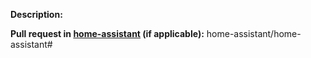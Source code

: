 **Description:**


**Pull request in [home-assistant](https://github.com/home-assistant/home-assistant) (if applicable):** home-assistant/home-assistant#<home-assistant PR number goes here>

